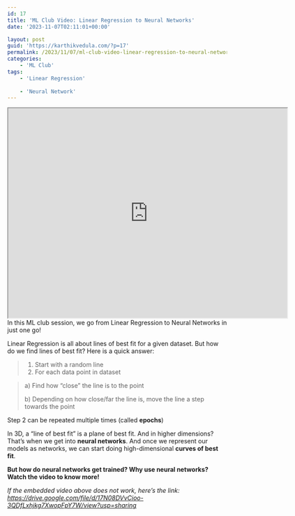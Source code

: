 ```yaml
---
id: 17
title: 'ML Club Video: Linear Regression to Neural Networks'
date: '2023-11-07T02:11:01+00:00'

layout: post
guid: 'https://karthikvedula.com/?p=17'
permalink: /2023/11/07/ml-club-video-linear-regression-to-neural-networks/
categories:
    - 'ML Club'
tags:
    - 'Linear Regression'
    
    - 'Neural Network'
---
```


<iframe allow="autoplay" height="480" loading="lazy" src="https://www.youtube.com/embed/XKM53w8Unc8" width="640" allowfullscreen></iframe>In this ML club session, we go from Linear Regression to Neural Networks in just one go!

Linear Regression is all about lines of best fit for a given dataset. But how do we find lines of best fit? Here is a quick answer:

> 1. Start with a random line
> 2. For each data point in dataset

> a) Find how “close” the line is to the point
> 
> b) Depending on how close/far the line is, move the line a step towards the point

Step 2 can be repeated multiple times (called **epochs**)

In 3D, a “line of best fit” is a plane of best fit. And in higher dimensions? That’s when we get into **neural networks**. And once we represent our models as networks, we can start doing high-dimensional **curves of best fit**.

**But how do neural networks get trained? Why use neural networks? Watch the video to know more!**

*If the embedded video above does not work, here’s the link:* [*https://drive.google.com/file/d/17N08DVvCioo-3QDfLxhjkg7XwopFpY7W/view?usp=sharing* ](<https://drive.google.com/file/d/17N08DVvCioo-3QDfLxhjkg7XwopFpY7W/view?usp=sharing >)
